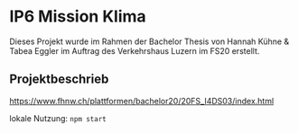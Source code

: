 # IP6 Mission Klima
Dieses Projekt wurde im Rahmen der Bachelor Thesis von Hannah Kühne & Tabea Eggler im Auftrag des Verkehrshaus Luzern im FS20 erstellt.

## Projektbeschrieb
https://www.fhnw.ch/plattformen/bachelor20/20FS_I4DS03/index.html

lokale Nutzung:
`npm start`
